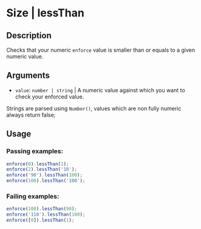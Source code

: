# Size | lessThan

## Description
Checks that your numeric `enforce` value is smaller than or equals to a given numeric value.

## Arguments
* `value`: `number | string` | A numeric value against which you want to check your enforced value.

Strings are parsed using `Number()`, values which are non fully numeric always return false;

## Usage

### Passing examples:
```js
enforce(0).lessThan(1);
enforce(2).lessThan('10');
enforce('90').lessThan(100);
enforce(100).lessThan('100');
```


### Failing examples:

```js
enforce(100).lessThan(90);
enforce('110').lessThan(100);
enforce([0]).lessThan(1);
```